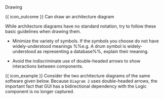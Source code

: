 <span id="title">Drawing</span>

<span id="prereqs"></span>

<span id="outcomes">{{ icon_outcome }} Can draw an architecture diagram</span>

<div id="body">

While architecture diagrams have no standard notation, try to follow these basic guidelines when drawing them.

* Minimize the variety of symbols. If the symbols you choose do not have widely-understood meanings %%e.g. A drum symbol is widely-understood as representing a database%%, explain their meaning.

* Avoid the indiscriminate use of double-headed arrows to show interactions between components.

<box>

{{ icon_example }} Consider the two architecture diagrams of the same software given below. Because `Diagram 2` uses double-headed arrows, the important fact that GUI has a bidirectional dependency with the Logic component is no longer captured.

<pic eager src="{{baseUrl}}/architecture/architectureDiagrams/drawing/images/tip.png" height="190" />
<p/>

</box>

</div>

<div id="extras">
</div>
